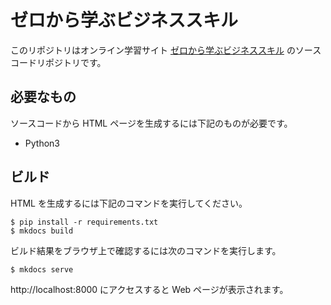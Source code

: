 # ゼロから学ぶビジネススキル

このリポジトリはオンライン学習サイト [ゼロから学ぶビジネススキル] のソースコードリポジトリです。

## 必要なもの

ソースコードから HTML ページを生成するには下記のものが必要です。

- Python3

## ビルド

HTML を生成するには下記のコマンドを実行してください。

```shell
$ pip install -r requirements.txt
$ mkdocs build
```

ビルド結果をブラウザ上で確認するには次のコマンドを実行します。

```shell
$ mkdocs serve
```

http://localhost:8000 にアクセスすると Web ページが表示されます。

[ゼロから学ぶビジネススキル]: https://rinatz.github.io/business-book
